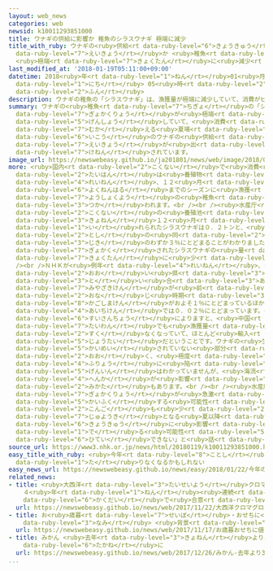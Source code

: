 ```yaml
---
layout: web_news
categories: web
newsid: k10011293851000
title: ウナギの供給に影響か 稚魚のシラスウナギ 極端に減少
title_with_ruby: ウナギの<ruby>供給<rt data-ruby-level="6">きょうきゅう</rt></ruby>に<ruby>影響<rt
  data-ruby-level="7">えいきょう</rt></ruby>か <ruby>稚魚<rt data-ruby-level="7">ちぎょ</rt></ruby>のシラスウナギ
  <ruby>極端<rt data-ruby-level="7">きょくたん</rt></ruby>に<ruby>減少<rt data-ruby-level="5">げんしょう</rt></ruby>
last_modified_at: '2018-01-19T05:11:00+09:00'
datetime: 2018<ruby>年<rt data-ruby-level="1">ねん</rt></ruby>01<ruby>月<rt data-ruby-level="1">がつ</rt></ruby>19<ruby>日<rt
  data-ruby-level="1">にち</rt></ruby> 05<ruby>時<rt data-ruby-level="2">じ</rt></ruby>11<ruby>分<rt
  data-ruby-level="2">ふん</rt></ruby>
description: ウナギの稚魚の「シラスウナギ」は、漁獲量が極端に減少していて、消費がピークを迎える夏場以降のウナギの供給に影響が出ないか、懸念されています。
summary: ウナギの<ruby>稚魚<rt data-ruby-level="7">ちぎょ</rt></ruby>の「シラスウナギ」は、<ruby>漁獲量<rt
  data-ruby-level="7">ぎょかくりょう</rt></ruby>が<ruby>極端<rt data-ruby-level="7">きょくたん</rt></ruby>に<ruby>減少<rt
  data-ruby-level="5">げんしょう</rt></ruby>していて、<ruby>消費<rt data-ruby-level="4">しょうひ</rt></ruby>がピークを<ruby>迎<rt
  data-ruby-level="7">むか</rt></ruby>える<ruby>夏場<rt data-ruby-level="2">なつば</rt></ruby><ruby>以降<rt
  data-ruby-level="6">いこう</rt></ruby>のウナギの<ruby>供給<rt data-ruby-level="6">きょうきゅう</rt></ruby>に<ruby>影響<rt
  data-ruby-level="7">えいきょう</rt></ruby>が<ruby>出<rt data-ruby-level="1">で</rt></ruby>ないか、<ruby>懸念<rt
  data-ruby-level="7">けねん</rt></ruby>されています。
image_url: https://newswebeasy.github.io/ja201801/news/web/image/2018/01/19/K10011293851_1801190510_1801190512_01_03.jpg
more: <ruby>国内<rt data-ruby-level="2">こくない</rt></ruby>で<ruby>消費<rt data-ruby-level="4">しょうひ</rt></ruby>されるウナギの<ruby>大半<rt
  data-ruby-level="2">たいはん</rt></ruby>は<ruby>養殖物<rt data-ruby-level="7">ようしょくもの</rt></ruby>で、<ruby>例年<rt
  data-ruby-level="4">れいねん</rt></ruby>、１２<ruby>月<rt data-ruby-level="1">がつ</rt></ruby>から<ruby>翌年春<rt
  data-ruby-level="6">よくねんはる</rt></ruby>までのシーズンに<ruby>漁獲<rt data-ruby-level="7">ぎょかく</rt></ruby>されたシラスウナギが、<ruby>養殖用<rt
  data-ruby-level="7">ようしょくよう</rt></ruby>の<ruby>稚魚<rt data-ruby-level="7">ちぎょ</rt></ruby>として<ruby>使<rt
  data-ruby-level="3">つか</rt></ruby>われます。<br /><br /><ruby>水産庁<rt data-ruby-level="6">すいさんちょう</rt></ruby>のまとめによりますと、<ruby>国内<rt
  data-ruby-level="2">こくない</rt></ruby>の<ruby>養殖池<rt data-ruby-level="7">ようしょくいけ</rt></ruby>に<ruby>去年<rt
  data-ruby-level="3">きょねん</rt></ruby>１２<ruby>月<rt data-ruby-level="1">がつ</rt></ruby>に<ruby>入<rt
  data-ruby-level="1">い</rt></ruby>れられたシラスウナギは０．２トンと、<ruby>前<rt data-ruby-level="2">まえ</rt></ruby>の<ruby>年<rt
  data-ruby-level="2">とし</rt></ruby>の<ruby>同<rt data-ruby-level="2">おな</rt></ruby>じ<ruby>時期<rt
  data-ruby-level="3">じき</rt></ruby>のわずか３％にとどまることがわかりました。これは、<ruby>今<rt data-ruby-level="2">いま</rt></ruby>シーズンに<ruby>漁獲<rt
  data-ruby-level="7">ぎょかく</rt></ruby>されたシラスウナギの<ruby>量<rt data-ruby-level="4">りょう</rt></ruby>が<ruby>極端<rt
  data-ruby-level="7">きょくたん</rt></ruby>に<ruby>少<rt data-ruby-level="2">すく</rt></ruby>なくなっているためです。<br
  /><br />ＮＨＫが<ruby>例年<rt data-ruby-level="4">れいねん</rt></ruby>、<ruby>漁獲量<rt data-ruby-level="7">ぎょかくりょう</rt></ruby>が<ruby>多<rt
  data-ruby-level="2">おお</rt></ruby>い<ruby>県<rt data-ruby-level="3">けん</rt></ruby>に<ruby>問<rt
  data-ruby-level="3">と</rt></ruby>い<ruby>合<rt data-ruby-level="3">あ</rt></ruby>わせたところ、<ruby>宮崎県<rt
  data-ruby-level="7">みやざきけん</rt></ruby>が<ruby>前<rt data-ruby-level="2">まえ</rt></ruby>のシーズンの<ruby>同<rt
  data-ruby-level="2">おな</rt></ruby>じ<ruby>時期<rt data-ruby-level="3">じき</rt></ruby>のおよそ２％、<ruby>鹿児島県<rt
  data-ruby-level="8">かごしまけん</rt></ruby>がおよそ１％にとどまっているほか、<ruby>静岡県<rt data-ruby-level="7">しずおかけん</rt></ruby>では０．０４％、<ruby>愛知県<rt
  data-ruby-level="4">あいちけん</rt></ruby>では０．０２％にとどまっています。<br /><br />また、<ruby>水産庁<rt
  data-ruby-level="6">すいさんちょう</rt></ruby>によりますと、<ruby>中国<rt data-ruby-level="2">ちゅうごく</rt></ruby>や<ruby>台湾<rt
  data-ruby-level="7">たいわん</rt></ruby>でも<ruby>漁獲量<rt data-ruby-level="7">ぎょかくりょう</rt></ruby>が<ruby>少<rt
  data-ruby-level="2">すく</rt></ruby>なくなっていて、ほとんど<ruby>輸入<rt data-ruby-level="5">ゆにゅう</rt></ruby>できない<ruby>状態<rt
  data-ruby-level="5">じょうたい</rt></ruby>だということです。ウナギの<ruby>生態<rt data-ruby-level="5">せいたい</rt></ruby>は<ruby>解明<rt
  data-ruby-level="5">かいめい</rt></ruby>されていない<ruby>部分<rt data-ruby-level="3">ぶぶん</rt></ruby>が<ruby>多<rt
  data-ruby-level="2">おお</rt></ruby>く、<ruby>極度<rt data-ruby-level="4">きょくど</rt></ruby>の<ruby>不漁<rt
  data-ruby-level="4">ふりょう</rt></ruby>に<ruby>陥<rt data-ruby-level="7">おちい</rt></ruby>っている<ruby>原因<rt
  data-ruby-level="5">げんいん</rt></ruby>はわかっていませんが、<ruby>海流<rt data-ruby-level="3">かいりゅう</rt></ruby>の<ruby>変化<rt
  data-ruby-level="4">へんか</rt></ruby>が<ruby>影響<rt data-ruby-level="7">えいきょう</rt></ruby>しているのではないかという<ruby>見方<rt
  data-ruby-level="2">みかた</rt></ruby>もあります。<br /><br /><ruby>水産庁<rt data-ruby-level="6">すいさんちょう</rt></ruby>は「<ruby>漁獲量<rt
  data-ruby-level="7">ぎょかくりょう</rt></ruby>が<ruby>急激<rt data-ruby-level="6">きゅうげき</rt></ruby>に<ruby>回復<rt
  data-ruby-level="5">かいふく</rt></ruby>する<ruby>可能性<rt data-ruby-level="5">かのうせい</rt></ruby>もあるが、<ruby>今後<rt
  data-ruby-level="2">こんご</rt></ruby>も<ruby>少<rt data-ruby-level="2">すく</rt></ruby>ないままだと<ruby>需要期<rt
  data-ruby-level="7">じゅようき</rt></ruby>となる<ruby>夏以降<rt data-ruby-level="6">なついこう</rt></ruby>のウナギの<ruby>供給<rt
  data-ruby-level="6">きょうきゅう</rt></ruby>に<ruby>影響<rt data-ruby-level="7">えいきょう</rt></ruby>が<ruby>出<rt
  data-ruby-level="1">で</rt></ruby>る<ruby>可能性<rt data-ruby-level="5">かのうせい</rt></ruby>は<ruby>否定<rt
  data-ruby-level="6">ひてい</rt></ruby>できない」と<ruby>話<rt data-ruby-level="2">はな</rt></ruby>しています。
source_url: https://www3.nhk.or.jp/news/html/20180119/k10011293851000.html
easy_title_with_ruby: <ruby>今年<rt data-ruby-level="8">ことし</rt></ruby>の<ruby>夏<rt data-ruby-level="2">なつ</rt></ruby>はうなぎが<ruby>足<rt
  data-ruby-level="1">た</rt></ruby>りなくなるかもしれない
easy_news_url: https://newswebeasy.github.io/news/easy/2018/01/22/今年の夏はうなぎが足りなくなるかもしれない
related_news:
- title: <ruby>大西洋<rt data-ruby-level="3">たいせいよう</rt></ruby>クロマグロ <ruby>漁獲枠<rt data-ruby-level="7">ぎょかくわく</rt></ruby>
    ４<ruby>年<rt data-ruby-level="1">ねん</rt></ruby><ruby>連続<rt data-ruby-level="4">れんぞく</rt></ruby><ruby>拡大<rt
    data-ruby-level="6">かくだい</rt></ruby>で<ruby>合意<rt data-ruby-level="3">ごうい</rt></ruby>
  url: https://newswebeasy.github.io/news/web/2017/11/22/大西洋クロマグロ-漁獲枠-4年連続拡大で合意
- title: お<ruby>歳暮<rt data-ruby-level="7">せいぼ</rt></ruby>・おせちに<ruby>値上<rt data-ruby-level="6">ねあ</rt></ruby>げの<ruby>波<rt
    data-ruby-level="3">なみ</rt></ruby> <ruby>背景<rt data-ruby-level="6">はいけい</rt></ruby>は
  url: https://newswebeasy.github.io/news/web/2017/11/17/お歳暮おせちに値上げの波-背景は
- title: みかん <ruby>去年<rt data-ruby-level="3">きょねん</rt></ruby>より30％<ruby>近<rt data-ruby-level="2">ちか</rt></ruby>く<ruby>高値<rt
    data-ruby-level="6">たかね</rt></ruby>に
  url: https://newswebeasy.github.io/news/web/2017/12/26/みかん-去年より30近く高値に
...
```

